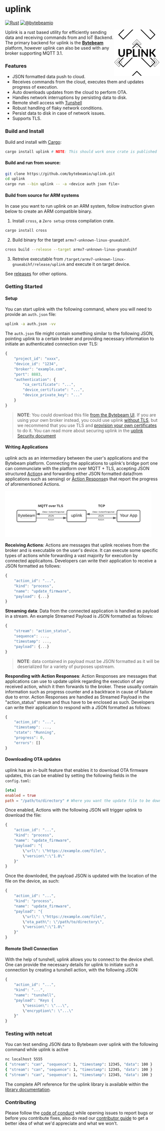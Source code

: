 # uplink

[![Rust][workflow-badge]][workflow] [![@bytebeamio][twitter-badge]][twitter]

<img align="right" src="docs/logo.png" height="150px" alt="the uplink logo">

Uplink is a rust based utility for efficiently sending data and receiving commands from and IoT Backend. The primary backend for uplink is the [**Bytebeam**][bytebeam] platform, however uplink can also be used with any broker supporting MQTT 3.1.

### Features
- JSON formatted data push to cloud.
- Receives commands from the cloud, executes them and updates progress of execution.
- Auto downloads updates from the cloud to perform OTA.
- Handles network interruptions by persisting data to disk.
- Remote shell access with [Tunshell][tunshell]
- Robust handling of flaky network conditions.
- Persist data to disk in case of network issues.
- Supports TLS.

### Build and Install

Build and install with [Cargo][crates.io]:

```sh
cargo install uplink # NOTE: This should work once crate is published
```

#### Build and run from source:

```sh
git clone https://github.com/bytebeamio/uplink.git
cd uplink
cargo run --bin uplink -- -a <device auth json file>
```
#### Build from source for ARM systems

In case you want to run uplink on an ARM system, follow instruction given below to create an ARM compatible binary.

1. Install `cross`, a `Zero setup` cross compilation crate.

```sh
cargo install cross
```
2. Build binary for the target `armv7-unknown-linux-gnueabihf`.
```sh
cross build --release --target armv7-unknown-linux-gnueabihf
```
3. Retreive executable from `/target/armv7-unknown-linux-gnueabihf/release/uplink` and execute it on target device.

See [releases][releases] for other options.

### Getting Started

#### Setup
You can start uplink with the following command, where you will need to provide an `auth.json` file:
```sh
uplink -a auth.json -vv
```

The `auth.json` file might contain something similar to the following JSON, pointing uplink to a certain broker and providing necessary information to initiate an authenticated connection over TLS:
```js
{
    "project_id": "xxxx",
    "device_id": "1234",
    "broker": "example.com",
    "port": 8883,
    "authentication": {
        "ca_certificate": "...",
        "device_certificate": "...",
        "device_private_key": "..."
    }
}
```

> **NOTE**: You could download this file [from the Bytebeam UI][platform]. If you are using your own broker instead, you could use uplink [without TLS][unsecure], but we recommend that you use TLS and [provision your own certificates][provision] to do it. You can read more about securing uplink in the [uplink Security document][security]

#### Writing Applications
uplink acts as an intermediary between the user's applications and the Bytebeam platform. Connecting the applications to uplink's bridge port one can communciate with the platform over MQTT + TLS, accepting JSON structured [Action][action]s and forwarding either JSON formatted data(from applications such as sensing) or [Action Response][action_response]s that report the progress of aforementioned Actions.

<img src="docs/uplink.png" height="150px" alt="uplink architecture">

**Receiving Actions**:
Actions are messages that uplink receives from the broker and is executable on the user's device. It can execute some specific types of actions while forwarding a vast majority for execution by connected applicaitons. Developers can write their application to receive a JSON formatted as follows:
```js
{
    "action_id": "...",
    "kind": "process",
    "name": "update_firmware",
    "payload": {...}
}
```

**Streaming data**:
Data from the connected application is handled as payload in a stream. An example Streamed Payload is JSON formatted as follows:
```js
{
    "stream": "action_status",
    "sequence": ...,
    "timestamp": ...,
    "payload": {...}
}
```
> **NOTE**: data contained in payload must be JSON formatted as it will be deserialized for a variety of purposes upstream.

**Responding with Action Responses**:
Action Responses are messages that applications can use to update uplink regarding the execution of any received action, which it then forwards to the broker. These usually contain information such as progress counter and a backtrace in cause of failure due to error. Action Responses are handled as Streamed Payload in the "action_status" stream and thus have to be enclosed as such. Developers can write their application to respond with a JSON formatted as follows:
```js
{
    "action_id": "...",
    "timestamp": ...,
    "state": "Running",
    "progress": 0,
    "errors": []
}
```

#### Downloading OTA updates
uplink has an in-built feature that enables it to download OTA firmware updates, this can be enabled by setting the following fields in the `config.toml`:
```toml
[ota]
enabled = true
path = "/path/to/directory" # Where you want the update file to be downloaded
```

Once enabled, Actions with the following JSON will trigger uplink to download the file:
```js
{
    "action_id": "...",
    "kind": "process",
    "name": "update_firmware",
    "payload": "{
        \"url\": \"https://example.com/file\",
        \"version\":\"1.0\"
    }"
}
```
Once the downloded, the payload JSON is updated with the location of the file on the device, as such:
```js
{
    "action_id": "...",
    "kind": "process",
    "name": "update_firmware",
    "payload": "{
        \"url\": \"https://example.com/file\",
        \"ota_path\": \"/path/to/directory\",
        \"version\":\"1.0\"
    }"
}
```

#### Remote Shell Connection
With the help of tunshell, uplink allows you to connect to the device shell. One can provide the necessary details for uplink to initiate such a connection by creating a tunshell action, with the following JSON:
```js
{
    "action_id": "...",
    "kind": "...",
    "name": "tunshell",
    "payload": "Keys {
        \"session\": \"...\",
        \"encryption\": \"...\"
    }"
}
```

### Testing with netcat

You can test sending JSON data to Bytebeam over uplink with the following command while uplink is active

```sh
nc localhost 5555
{ "stream": "can", "sequence": 1, "timestamp": 12345, "data": 100 }
{ "stream": "can", "sequence": 1, "timestamp": 12345, "data": 100 }
{ "stream": "can", "sequence": 1, "timestamp": 12345, "data": 100 }
```

The complete API reference for the uplink library is available within the [library documentation][docs.rs].

### Contributing
Please follow the [code of conduct][coc] while opening issues to report bugs or before you contribute fixes, also do read our [contributor guide][contribute] to get a better idea of what we'd appreciate and what we won't.

[workflow-badge]: https://github.com/bytebeamio/uplink/actions/workflows/rust.yml/badge.svg
[workflow]: https://github.com/bytebeamio/uplink/actions/workflows/rust.yml
[twitter-badge]: https://img.shields.io/twitter/follow/bytebeamio.svg?style=social&label=Follow
[twitter]: https://twitter.com/intent/follow?screen_name=bytebeamio
[bytebeam]: https://bytebeam.io
[tunshell]: https://tunshell.com
[rumqtt]: https://github.com/bytebeamio/rumqtt
[crates.io]: https://crates.io/crates/uplink
[releases]: https://github.com/bytebeamio/uplink/releases
[action]: docs/apps.md/#Action
[action_response]: docs/apps.md/#ActionResponse
[security]: docs/security.md
[platform]: docs/security.md#Configuring-uplink-for-use-with-TLS
[unsecure]: docs/security.md#Using-uplink-without-TLS
[provision]: docs/security.md#Provisioning-your-own-certificates
[docs.rs]: https://docs.rs/uplink
[coc]: docs/CoC.md
[contribute]: CONTRIBUTING.md
